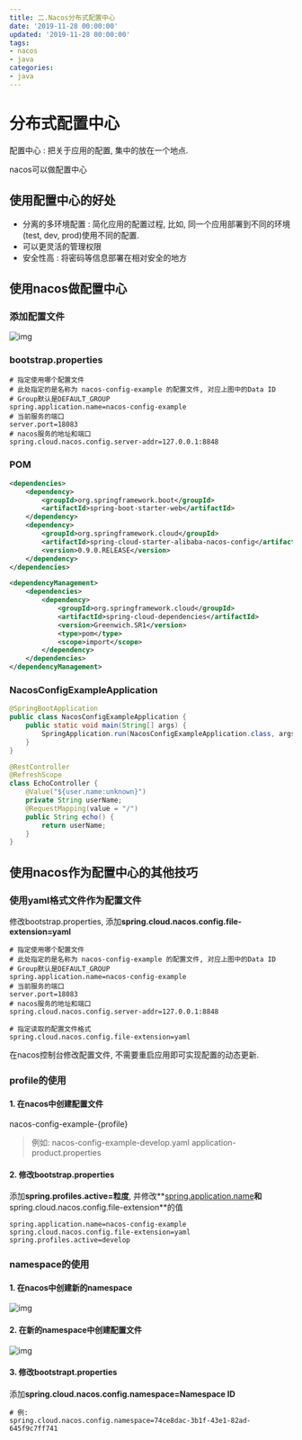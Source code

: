 ```yaml
---
title: 二.Nacos分布式配置中心
date: '2019-11-28 00:00:00'
updated: '2019-11-28 00:00:00'
tags:
- nacos
- java
categories:
- java
---
```


# 分布式配置中心

配置中心 : 把关于应用的配置, 集中的放在一个地点.

nacos可以做配置中心

## 使用配置中心的好处

- 分离的多环境配置 : 简化应用的配置过程, 比如, 同一个应用部署到不同的环境(test, dev, prod)使用不同的配置.
- 可以更灵活的管理权限
- 安全性高 : 将密码等信息部署在相对安全的地方

## 使用nacos做配置中心

### 添加配置文件

![img](https://gitee.com/swang-harbin/pic-bed/raw/master/images/2021/20210222144940.png)

### bootstrap.properties

```properties
# 指定使用哪个配置文件
# 此处指定的是名称为 nacos-config-example 的配置文件, 对应上图中的Data ID
# Group默认是DEFAULT_GROUP
spring.application.name=nacos-config-example
# 当前服务的端口
server.port=18083
# nacos服务的地址和端口
spring.cloud.nacos.config.server-addr=127.0.0.1:8848
```

### POM

```xml
<dependencies>
    <dependency>
        <groupId>org.springframework.boot</groupId>
        <artifactId>spring-boot-starter-web</artifactId>
    </dependency>
    <dependency>
        <groupId>org.springframework.cloud</groupId>
        <artifactId>spring-cloud-starter-alibaba-nacos-config</artifactId>
        <version>0.9.0.RELEASE</version>
    </dependency>
</dependencies>

<dependencyManagement>
    <dependencies>
        <dependency>
            <groupId>org.springframework.cloud</groupId>
            <artifactId>spring-cloud-dependencies</artifactId>
            <version>Greenwich.SR1</version>
            <type>pom</type>
            <scope>import</scope>
        </dependency>
    </dependencies>
</dependencyManagement>
```

### NacosConfigExampleApplication

```java
@SpringBootApplication
public class NacosConfigExampleApplication {
    public static void main(String[] args) {
        SpringApplication.run(NacosConfigExampleApplication.class, args);
    }
}

@RestController
@RefreshScope
class EchoController {
    @Value("${user.name:unknown}")
    private String userName;
    @RequestMapping(value = "/")
    public String echo() {
        return userName;
    }
}
```

## 使用nacos作为配置中心的其他技巧

### 使用yaml格式文件作为配置文件

修改bootstrap.properties, 添加**spring.cloud.nacos.config.file-extension=yaml**

```properties
# 指定使用哪个配置文件
# 此处指定的是名称为 nacos-config-example 的配置文件, 对应上图中的Data ID
# Group默认是DEFAULT_GROUP
spring.application.name=nacos-config-example
# 当前服务的端口
server.port=18083
# nacos服务的地址和端口
spring.cloud.nacos.config.server-addr=127.0.0.1:8848

# 指定读取的配置文件格式
spring.cloud.nacos.config.file-extension=yaml
```

在nacos控制台修改配置文件, 不需要重启应用即可实现配置的动态更新.

### profile的使用

#### 1. 在nacos中创建配置文件

nacos-config-example-{profile}

> 例如:
> nacos-config-example-develop.yaml
> application-product.properties

#### 2. 修改bootstrap.properties

添加**spring.profiles.active=粒度**, 并修改**[spring.application.name](http://spring.application.name/)**和**spring.cloud.nacos.config.file-extension**的值

```properties
spring.application.name=nacos-config-example
spring.cloud.nacos.config.file-extension=yaml
spring.profiles.active=develop
```

### namespace的使用

#### 1. 在nacos中创建新的namespace

![img](https://gitee.com/swang-harbin/pic-bed/raw/master/images/2021/20210222145102.png)

#### 2. 在新的namespace中创建配置文件

![img](https://gitee.com/swang-harbin/pic-bed/raw/master/images/2021/20210222145117.png)

#### 3. 修改bootstrapt.properties

添加**spring.cloud.nacos.config.namespace=Namespace ID**

```properties
# 例:
spring.cloud.nacos.config.namespace=74ce8dac-3b1f-43e1-82ad-645f9c7ff741
```
